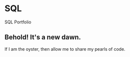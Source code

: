 # SQL
SQL Portfolio

## Behold! It's a new dawn. 
 If I am the oyster, then allow me to share my pearls of code.
